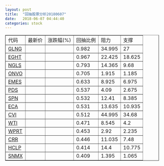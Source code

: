 ```yaml
---
layout: post
title:  "回抽股票分析20180607"
date:   2018-06-07 04:44:40
categories: stock
---
```

<script type="text/javascript">
var stockList = []
stockList.push('gb_glng');
stockList.push('gb_eght');
stockList.push('gb_ngls');
stockList.push('gb_onvo');
stockList.push('gb_emes');
stockList.push('gb_pds');
stockList.push('gb_spn');
stockList.push('gb_eca');
stockList.push('gb_cvi');
stockList.push('gb_wti');
stockList.push('gb_wprt');
stockList.push('gb_crr');
stockList.push('gb_hclp');
stockList.push('gb_snmx');
</script>
<table border="1">
 <tr>
 <td>代码</td>
 <td>最新价</td>
 <td>涨跌幅(%)</td>
 <td>回抽比例</td>
 <td>阻力</td>
 <td>支撑</td>
</tr>
  <tr id="glng">
  <td><a href="http://stock.finance.sina.com.cn/usstock/quotes/GLNG.html" target="_blank">GLNG</a></td><td></td><td></td><td>0.982</td><td>34.995</td><td>27</td></tr>
  <tr id="eght">
  <td><a href="http://stock.finance.sina.com.cn/usstock/quotes/EGHT.html" target="_blank">EGHT</a></td><td></td><td></td><td>0.967</td><td>22.425</td><td>18.625</td></tr>
  <tr id="ngls">
  <td><a href="http://stock.finance.sina.com.cn/usstock/quotes/NGLS.html" target="_blank">NGLS</a></td><td></td><td></td><td>0.793</td><td>14.365</td><td>9.68</td></tr>
  <tr id="onvo">
  <td><a href="http://stock.finance.sina.com.cn/usstock/quotes/ONVO.html" target="_blank">ONVO</a></td><td></td><td></td><td>0.705</td><td>1.915</td><td>1.185</td></tr>
  <tr id="emes">
  <td><a href="http://stock.finance.sina.com.cn/usstock/quotes/EMES.html" target="_blank">EMES</a></td><td></td><td></td><td>0.633</td><td>8.925</td><td>6.975</td></tr>
  <tr id="pds">
  <td><a href="http://stock.finance.sina.com.cn/usstock/quotes/PDS.html" target="_blank">PDS</a></td><td></td><td></td><td>0.537</td><td>4.09</td><td>2.675</td></tr>
  <tr id="spn">
  <td><a href="http://stock.finance.sina.com.cn/usstock/quotes/SPN.html" target="_blank">SPN</a></td><td></td><td></td><td>0.532</td><td>12.41</td><td>8.385</td></tr>
  <tr id="eca">
  <td><a href="http://stock.finance.sina.com.cn/usstock/quotes/ECA.html" target="_blank">ECA</a></td><td></td><td></td><td>0.531</td><td>13.635</td><td>10.935</td></tr>
  <tr id="cvi">
  <td><a href="http://stock.finance.sina.com.cn/usstock/quotes/CVI.html" target="_blank">CVI</a></td><td></td><td></td><td>0.512</td><td>44.995</td><td>34.68</td></tr>
  <tr id="wti">
  <td><a href="http://stock.finance.sina.com.cn/usstock/quotes/WTI.html" target="_blank">WTI</a></td><td></td><td></td><td>0.471</td><td>8.545</td><td>4.2</td></tr>
  <tr id="wprt">
  <td><a href="http://stock.finance.sina.com.cn/usstock/quotes/WPRT.html" target="_blank">WPRT</a></td><td></td><td></td><td>0.453</td><td>2.92</td><td>2.235</td></tr>
  <tr id="crr">
  <td><a href="http://stock.finance.sina.com.cn/usstock/quotes/CRR.html" target="_blank">CRR</a></td><td></td><td></td><td>0.446</td><td>11.035</td><td>7.48</td></tr>
  <tr id="hclp">
  <td><a href="http://stock.finance.sina.com.cn/usstock/quotes/HCLP.html" target="_blank">HCLP</a></td><td></td><td></td><td>0.414</td><td>14.4</td><td>10.775</td></tr>
  <tr id="snmx">
  <td><a href="http://stock.finance.sina.com.cn/usstock/quotes/SNMX.html" target="_blank">SNMX</a></td><td></td><td></td><td>0.409</td><td>1.395</td><td>1.065</td></tr>
</table>
